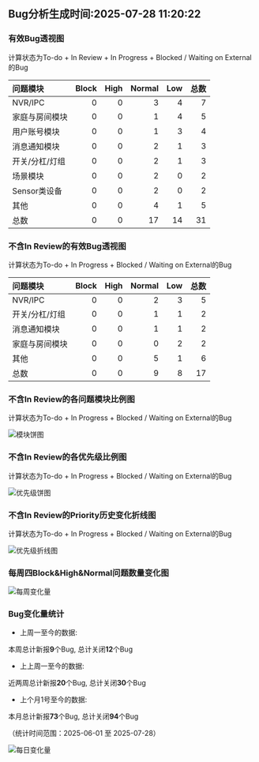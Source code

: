 ## Bug分析生成时间:2025-07-28 11:20:22

### 有效Bug透视图 

计算状态为To-do + In Review + In Progress + Blocked / Waiting on External的Bug 

| 问题模块      |   Block |   High |   Normal |   Low |   总数 |
|:----------|--------:|-------:|---------:|------:|-----:|
| NVR/IPC   |       0 |      0 |        3 |     4 |    7 |
| 家庭与房间模块   |       0 |      0 |        1 |     4 |    5 |
| 用户账号模块    |       0 |      0 |        1 |     3 |    4 |
| 消息通知模块    |       0 |      0 |        2 |     1 |    3 |
| 开关/分杠/灯组  |       0 |      0 |        2 |     1 |    3 |
| 场景模块      |       0 |      0 |        2 |     0 |    2 |
| Sensor类设备 |       0 |      0 |        2 |     0 |    2 |
| 其他        |       0 |      0 |        4 |     1 |    5 |
| 总数        |       0 |      0 |       17 |    14 |   31 |

### 不含In Review的有效Bug透视图 

计算状态为To-do + In Progress + Blocked / Waiting on External的Bug 

| 问题模块     |   Block |   High |   Normal |   Low |   总数 |
|:---------|--------:|-------:|---------:|------:|-----:|
| NVR/IPC  |       0 |      0 |        2 |     3 |    5 |
| 开关/分杠/灯组 |       0 |      0 |        1 |     1 |    2 |
| 消息通知模块   |       0 |      0 |        1 |     1 |    2 |
| 家庭与房间模块  |       0 |      0 |        0 |     2 |    2 |
| 其他       |       0 |      0 |        5 |     1 |    6 |
| 总数       |       0 |      0 |        9 |     8 |   17 |

### 不含In Review的各问题模块比例图 

计算状态为To-do + In Progress + Blocked / Waiting on External的Bug 

![模块饼图](https://testingnas.com/d/Local/Bug%E5%8A%A8%E6%80%81%E5%88%86%E6%9E%90/img/modules_pie_chart.png?sign=JFN8wNh5Tt_Yt6DuRgCV_eRMh1vKQMsiuA6j-sxsQo0=:0)

### 不含In Review的各优先级比例图 

计算状态为To-do + In Progress + Blocked / Waiting on External的Bug 

![优先级饼图](https://testingnas.com/d/Local/Bug%E5%8A%A8%E6%80%81%E5%88%86%E6%9E%90/img/priority_pie_chart.png?sign=YUV_tIjiNq9K1-ph7_YC6FpIKVxqSVthESZJsyMDeJI=:0)

### 不含In Review的Priority历史变化折线图

计算状态为To-do + In Progress + Blocked / Waiting on External的Bug 

![优先级折线图](https://testingnas.com/d/Local/Bug%E5%8A%A8%E6%80%81%E5%88%86%E6%9E%90/img/priority_history_line_chart.png?sign=TtSD3dKvzP3g3RwWGLpg2J559C6FyBvu6MpvgKRHs5E=:0)

### 每周四Block&High&Normal问题数量变化图

![每周变化量](https://testingnas.com/d/Local/Bug%E5%8A%A8%E6%80%81%E5%88%86%E6%9E%90/img/thursday_weekly_analysis_chart.png?sign=7k8PlH57aJksKa6a9cELN9SJxh5H02jCzeV1u9jVYpM=:0)

### Bug变化量统计

- 上周一至今的数据:

本周总计新报**9**个Bug, 总计关闭**12**个Bug

- 上上周一至今的数据:

近两周总计新报**20**个Bug, 总计关闭**30**个Bug

- 上个月1号至今的数据:

本月总计新报**73**个Bug, 总计关闭**94**个Bug

（统计时间范围：2025-06-01 至 2025-07-28）

![每日变化量](https://testingnas.com/d/Local/Bug%E5%8A%A8%E6%80%81%E5%88%86%E6%9E%90/img/bug_variation_line_chart.png?sign=BLTrwUIkBL05y-VMIvGBph5Ko03C7Gx-K6lBCbTWz3Y=:0)

